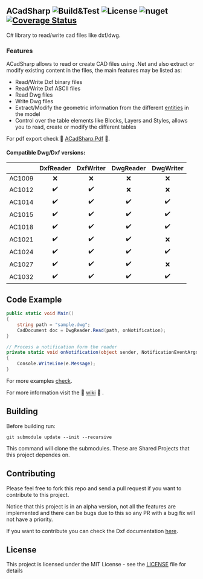 ACadSharp ![Build&Test](https://github.com/DomCr/ACadSharp/actions/workflows/build_n_test.yml/badge.svg) ![License](https://img.shields.io/github/license/DomCr/ACadSharp) ![nuget](https://img.shields.io/nuget/v/Acadsharp) [![Coverage Status](https://coveralls.io/repos/github/DomCR/ACadSharp/badge.svg?branch=master)](https://coveralls.io/github/DomCR/ACadSharp?branch=master)
---

C# library to read/write cad files like dxf/dwg.

### Features

ACadSharp allows to read or create CAD files using .Net and also extract or modify existing content in the files, the main features may be listed as: 

- Read/Write Dxf binary files
- Read/Write Dxf ASCII files
- Read Dwg files
- Write Dwg files
- Extract/Modify the geometric information from the different [entities](https://help.autodesk.com/view/OARX/2021/ENU/?guid=GUID-7D07C886-FD1D-4A0C-A7AB-B4D21F18E484) in the model
- Control over the table elements like Blocks, Layers and Styles, allows you to read, create or modify the different tables

For pdf export check :construction: [ACadSharp.Pdf](https://github.com/DomCR/ACadSharp.Pdf) :construction:.

#### Compatible Dwg/Dxf versions:

|      | DxfReader | DxfWriter | DwgReader | DwgWriter |
------ | :-------: | :-------: | :-------: | :-------: |
AC1009 |    :x:    |   :x:     |    :x:    |    :x:    |
AC1012 |    :heavy_check_mark:    |   :heavy_check_mark:     |    :x:    |    :x:    |
AC1014 |    :heavy_check_mark:    |   :heavy_check_mark:     |    :heavy_check_mark:    |    :heavy_check_mark:    |
AC1015 |    :heavy_check_mark:    |   :heavy_check_mark:     |    :heavy_check_mark:    |    :heavy_check_mark:    |
AC1018 |    :heavy_check_mark:    |   :heavy_check_mark:     |    :heavy_check_mark:    |    :heavy_check_mark:    |
AC1021 |    :heavy_check_mark:    |   :heavy_check_mark:     |    :heavy_check_mark:    |    :x:                   |
AC1024 |    :heavy_check_mark:    |   :heavy_check_mark:     |    :heavy_check_mark:    |    :heavy_check_mark:    |
AC1027 |    :heavy_check_mark:    |   :heavy_check_mark:     |    :heavy_check_mark:    |    :x:                   |
AC1032 |    :heavy_check_mark:    |   :heavy_check_mark:     |    :heavy_check_mark:    |    :heavy_check_mark:    |

Code Example
---

```c#
public static void Main()
{
	string path = "sample.dwg";
	CadDocument doc = DwgReader.Read(path, onNotification);
}

// Process a notification form the reader
private static void onNotification(object sender, NotificationEventArgs e)
{
	Console.WriteLine(e.Message);
}
```

For more examples [check](https://github.com/DomCR/ACadSharp/tree/master/src/ACadSharp.Examples).

For more information visit the :construction: [wiki](https://github.com/DomCR/ACadSharp/wiki) :construction: .

Building
---
Before building run:
```console
git submodule update --init --recursive
```
This command will clone the submodules. These are Shared Projects that this project dependes on.

Contributing
---

Please feel free to fork this repo and send a pull request if you want to contribute to this project.

Notice that this project is in an alpha version, not all the features are implemented and there can be bugs due to this so any PR with a bug fix will not have a priority.

If you want to contribute you can check the Dxf documentation [here](https://help.autodesk.com/view/OARX/2021/ENU/?guid=GUID-235B22E0-A567-4CF6-92D3-38A2306D73F3). 

License
---

This project is licensed under the MIT License - see the [LICENSE](https://github.com/DomCR/ACadSharp/blob/master/LICENSE) file for details